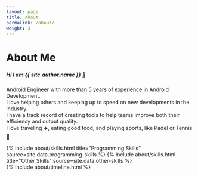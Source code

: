 ```yaml
---
layout: page
title: About
permalink: /about/
weight: 3
---
```


# **About Me**

##### Hi I am **{{ site.author.name }}** :wave:<br>
Android Engineer with more than 5 years of experience in Android Development.<br>
I love helping others and keeping up to speed on new developments in the industry.<br>
I have a track record of creating tools to help teams improve both their efficiency and output quality.<br>
I love traveling ✈️, eating good food, and playing sports, like Padel or Tennis 🎾

<div class="row">
{% include about/skills.html title="Programming Skills" source=site.data.programming-skills %}
{% include about/skills.html title="Other Skills" source=site.data.other-skills %}
</div>

<div class="row">
{% include about/timeline.html %}
</div>
